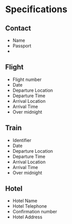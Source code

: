 # Specifications

## Contact

- Name
- Passport
-
## Flight

- Flight number
- Date
- Departure Location
- Departure Time
- Arrival Location
- Arrival Time
- Over midnight

## Train

- Identifier
- Date
- Departure Location
- Departure Time
- Arrival Location
- Arrival Time
- Over midnight

## Hotel

- Hotel Name
- Hotel Telephone
- Confirmation number
- Hotel Address
